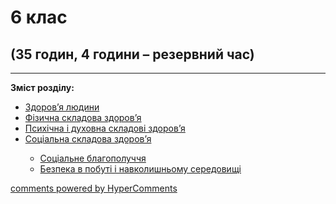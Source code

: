 <div id="hypercomments_widget" class="js-hypercomments-widget invisible"></div>

# 6 клас

## (35 годин, 4 години – резервний час)

<hr>
<p><b>Зміст розділу:</b></p>
<ul type="disc">
<li><a href="https://healthmon59.ed-era.com/2/zdorovya_ludiny.html">Здоров’я людини</a></li>
<li><a href="https://healthmon59.ed-era.com/2/fizichna_skladova_zdorovya.html">Фізична складова здоров’я</a></li>
<li><a href="https://healthmon59.ed-era.com/2/psykhychna_ta_dukhovna_skladovy_zdorovya.html">Психічна і духовна складові здоров’я</a></li>
<li><a href="https://healthmon59.ed-era.com/2/socialna_skladova_zdorovya.html">Соціальна складова здоров’я</a></li>
<ul type="circle">
<li><a href="https://healthmon59.ed-era.com/2/soc_blagopoluchhya.html">Соціальне благополуччя</a></li>
<li><a href="https://healthmon59.ed-era.com/2/bezpeka_v_pobuty_ta_navk_seredovyschy.html">Безпека в побуті і навколишньому середовищі</a></li>
</ul>
</ul>

<div class="js-hypercomments-container">
<a href="http://hypercomments.com" class="hc-link" title="comments widget">comments powered by HyperComments</a>
</div>